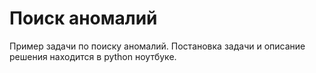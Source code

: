 # Поиск аномалий
Пример задачи по поиску аномалий. Постановка задачи и описание решения находится в python ноутбуке.
